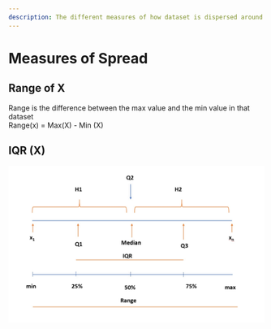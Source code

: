 ```yaml
---
description: The different measures of how dataset is dispersed around the mean of data
---
```


# Measures of Spread

## Range of X

Range is the difference between the max value and the min value in that dataset  
Range\(x\) = Max\(X\) - Min \(X\)



## IQR \(X\)

![](../.gitbook/assets/1%20%2815%29.jpg)

